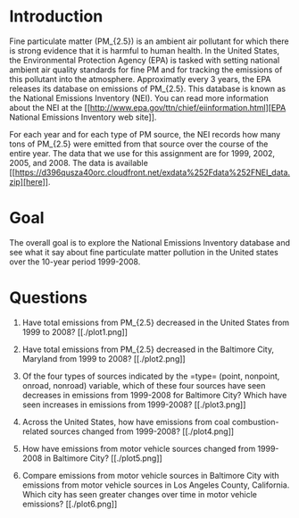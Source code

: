 # Introduction
Fine particulate matter (PM_{2.5}) is an ambient air pollutant for which there is strong evidence that it is harmful to human health. In the United States, the Environmental Protection Agency (EPA) is tasked with setting national ambient air quality standards for fine PM and for tracking the emissions of this pollutant into the atmosphere. Approximatly every 3 years, the EPA releases its database on emissions of PM_{2.5}. This database is known as the National Emissions Inventory (NEI). You can read more information about the NEI at the [[http://www.epa.gov/ttn/chief/eiinformation.html][EPA National Emissions Inventory web site]].

For each year and for each type of PM source, the NEI records how many tons of PM_{2.5} were emitted from that source over the course of the entire year. The data that we use for this assignment are for 1999, 2002, 2005, and 2008. The data is available [[https://d396qusza40orc.cloudfront.net/exdata%252Fdata%252FNEI_data.zip][here]].
# Goal 
The overall goal is to explore the National Emissions Inventory database and see what it say about fine particulate matter pollution in the United states over the 10-year period 1999-2008.

# Questions
1. Have total emissions from PM_{2.5} decreased in the United States from 1999 to 2008?
[[./plot1.png]]

2. Have total emissions from PM_{2.5} decreased in the Baltimore City, Maryland from 1999 to 2008?
[[./plot2.png]]

3. Of the four types of sources indicated by the =type= (point, nonpoint, onroad, nonroad) variable, which of these four sources have seen decreases in emissions from 1999-2008 for Baltimore City? Which have seen increases in emissions from 1999-2008?
[[./plot3.png]]

4. Across the United States, how have emissions from coal combustion-related sources changed from 1999-2008?
[[./plot4.png]]

5. How have emissions from motor vehicle sources changed from 1999-2008 in Baltimore City?
[[./plot5.png]]

6. Compare emissions from motor vehicle sources in Baltimore City with emissions from motor vehicle sources in Los Angeles County, California. Which city has seen greater changes over time in motor vehicle emissions?
[[./plot6.png]]
